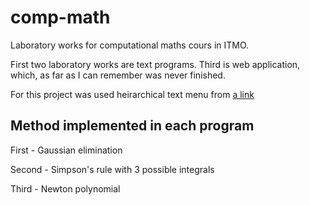 # comp-math
Laboratory works for computational maths cours in ITMO.

First two laboratory works are text programs. Third is web application, which, as far as I can remember was never finished.

For this project was used heirarchical text menu from [a link](https://github.com/hivalenko/hierarchical-menu/readme.md)
## Method implemented in each program

First - Gaussian elimination

Second - Simpson's rule with 3 possible integrals

Third - Newton polynomial
